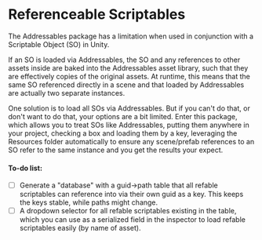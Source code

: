 # Referenceable Scriptables

The Addressables package has a limitation when used in conjunction with a Scriptable Object (SO) in Unity.

If an SO is loaded via Addressables, the SO and any references to other assets inside are baked into the Addressables asset library, such that they are effectively copies of the original assets. At runtime, this means that the same SO referenced directly in a scene and that loaded by Addressables are actually two separate instances.

One solution is to load all SOs via Addressables. But if you can't do that, or don't want to do that, your options are a bit limited. Enter this package, which allows you to treat SOs like Addressables, putting them anywhere in your project, checking a box and loading them by a key, leveraging the Resources folder automatically to ensure any scene/prefab references to an SO refer to the same instance and you get the results your expect.

#### To-do list:
- [ ] Generate a "database" with a guid->path table that all refable scriptables can reference into via their own guid as a key. This keeps the keys stable, while paths might change.
- [ ] A dropdown selector for all refable scriptables existing in the table, which you can use as a serialized field in the inspector to load refable scriptables easily (by name of asset).